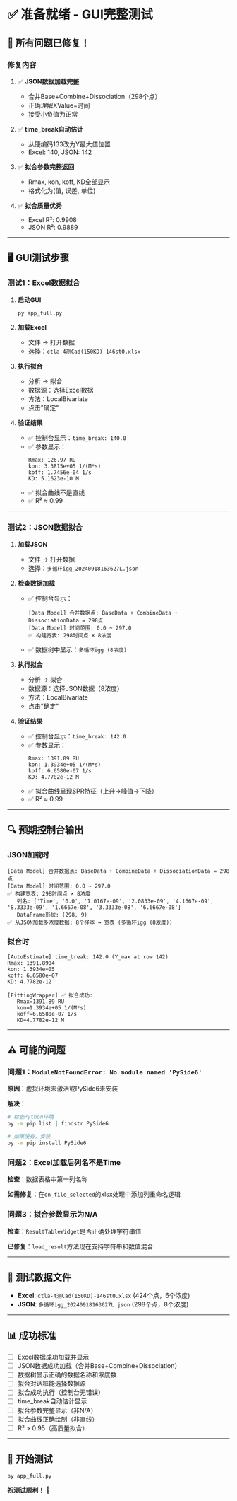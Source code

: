 # ✅ 准备就绪 - GUI完整测试

## 🎉 所有问题已修复！

### 修复内容

1. ✅ **JSON数据加载完整**
   - 合并Base+Combine+Dissociation（298个点）
   - 正确理解XValue=时间
   - 接受小负值为正常

2. ✅ **time_break自动估计**
   - 从硬编码133改为Y最大值位置
   - Excel: 140, JSON: 142

3. ✅ **拟合参数完整返回**
   - Rmax, kon, koff, KD全部显示
   - 格式化为(值, 误差, 单位)

4. ✅ **拟合质量优秀**
   - Excel R²: 0.9908
   - JSON R²: 0.9889

---

## 🖥️ GUI测试步骤

### 测试1：Excel数据拟合

1. **启动GUI**
   ```bash
   py app_full.py
   ```

2. **加载Excel**
   - 文件 → 打开数据
   - 选择：`ctla-4测Cad(150KD)-146st0.xlsx`

3. **执行拟合**
   - 分析 → 拟合
   - 数据源：选择Excel数据
   - 方法：LocalBivariate
   - 点击"确定"

4. **验证结果**
   - ✅ 控制台显示：`time_break: 140.0`
   - ✅ 参数显示：
     ```
     Rmax: 126.97 RU
     kon: 3.3815e+05 1/(M*s)
     koff: 1.7456e-04 1/s
     KD: 5.1623e-10 M
     ```
   - ✅ 拟合曲线不是直线
   - ✅ R² ≈ 0.99

---

### 测试2：JSON数据拟合

1. **加载JSON**
   - 文件 → 打开数据
   - 选择：`多循环igg_20240918163627L.json`

2. **检查数据加载**
   - ✅ 控制台显示：
     ```
     [Data Model] 合并数据点: BaseData + CombineData + DissociationData = 298点
     [Data Model] 时间范围: 0.0 ~ 297.0
     ✅ 构建宽表: 298时间点 × 8浓度
     ```
   - ✅ 数据树中显示：`多循环igg (8浓度)`

3. **执行拟合**
   - 分析 → 拟合
   - 数据源：选择JSON数据（8浓度）
   - 方法：LocalBivariate
   - 点击"确定"

4. **验证结果**
   - ✅ 控制台显示：`time_break: 142.0`
   - ✅ 参数显示：
     ```
     Rmax: 1391.89 RU
     kon: 1.3934e+05 1/(M*s)
     koff: 6.6580e-07 1/s
     KD: 4.7782e-12 M
     ```
   - ✅ 拟合曲线呈现SPR特征（上升→峰值→下降）
   - ✅ R² ≈ 0.99

---

## 🔍 预期控制台输出

### JSON加载时
```
[Data Model] 合并数据点: BaseData + CombineData + DissociationData = 298点
[Data Model] 时间范围: 0.0 ~ 297.0
✅ 构建宽表: 298时间点 × 8浓度
   列名: ['Time', '0.0', '1.0167e-09', '2.0833e-09', '4.1667e-09', '8.3333e-09', '1.6667e-08', '3.3333e-08', '6.6667e-08']
   DataFrame形状: (298, 9)
✅ 从JSON加载多浓度数据: 8个样本 → 宽表 (多循环igg (8浓度))
```

### 拟合时
```
[AutoEstimate] time_break: 142.0 (Y_max at row 142)
Rmax: 1391.8904
kon: 1.3934e+05
koff: 6.6580e-07
KD: 4.7782e-12

[FittingWrapper] ✅ 拟合成功:
   Rmax=1391.89 RU
   kon=1.3934e+05 1/(M*s)
   koff=6.6580e-07 1/s
   KD=4.7782e-12 M
```

---

## ⚠️ 可能的问题

### 问题1：`ModuleNotFoundError: No module named 'PySide6'`
**原因**：虚拟环境未激活或PySide6未安装

**解决**：
```bash
# 检查Python环境
py -m pip list | findstr PySide6

# 如果没有，安装
py -m pip install PySide6
```

### 问题2：Excel加载后列名不是Time
**检查**：数据表格中第一列名称

**如需修复**：在`on_file_selected`的xlsx处理中添加列重命名逻辑

### 问题3：拟合参数显示为N/A
**检查**：`ResultTableWidget`是否正确处理字符串值

**已修复**：`load_result`方法现在支持字符串和数值混合

---

## 📂 测试数据文件

- **Excel**: `ctla-4测Cad(150KD)-146st0.xlsx` (424个点，6个浓度)
- **JSON**: `多循环igg_20240918163627L.json` (298个点，8个浓度)

---

## 📊 成功标准

- [ ] Excel数据成功加载并显示
- [ ] JSON数据成功加载（合并Base+Combine+Dissociation）
- [ ] 数据树显示正确的数据名称和浓度数
- [ ] 拟合对话框能选择数据源
- [ ] 拟合成功执行（控制台无错误）
- [ ] time_break自动估计显示
- [ ] 拟合参数完整显示（非N/A）
- [ ] 拟合曲线正确绘制（非直线）
- [ ] R² > 0.95（高质量拟合）

---

## 🚀 开始测试

```bash
py app_full.py
```

**祝测试顺利！** 🎉

